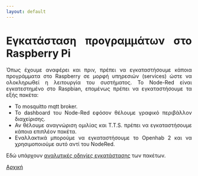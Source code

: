 ```yaml
---
layout: default
---
```

<div style="text-align: justify;">
 <H1>Εγκατάσταση προγραμμάτων στο Raspberry Pi</H1>
 <p>Όπως έχουμε αναφέρει και πριν, πρέπει να εγκαταστήσουμε κάποια προγράμματα στο Raspberry σε μορφή υπηρεσιών (services) ώστε να ολοκληρωθεί η λειτουργία του συστήματος. Το Node-Red είναι εγκατεστημένο στο Raspbian, επομένως πρέπει να εγκαταστήσουμε τα εξής πακέτα:</p>
 <ul>
  <li>Το mosquitto mqtt broker.</li>
  <li>Το dashboard του Node-Red εφόσον θέλουμε γραφικό περιβάλλον διαχείρισης.</li>
  <li>Αν θέλουμε αναγνώριση ομιλίας και T.T.S. πρέπει να εγκαταστήσουμε κάποια επιπλέον πακέτα.</li>
  <li>Εναλλακτικά μπορούμε να εγκαταστήσουμε το Openhab 2 και να χρησιμοποιούμε αυτό αντί του NodeRed.</li>
 </ul>
 <p>Εδώ υπάρχουν <a href="https://github.com/stav98/UrsaRobotics_SmartHome/blob/master/node-red/Rasp_NodeRed.pdf" target="_blank">αναλυτικές οδηγίες εγκατάστασης</a> των πακέτων.</p>
 <a href="./index.html">Αρχική</a>
</div>
